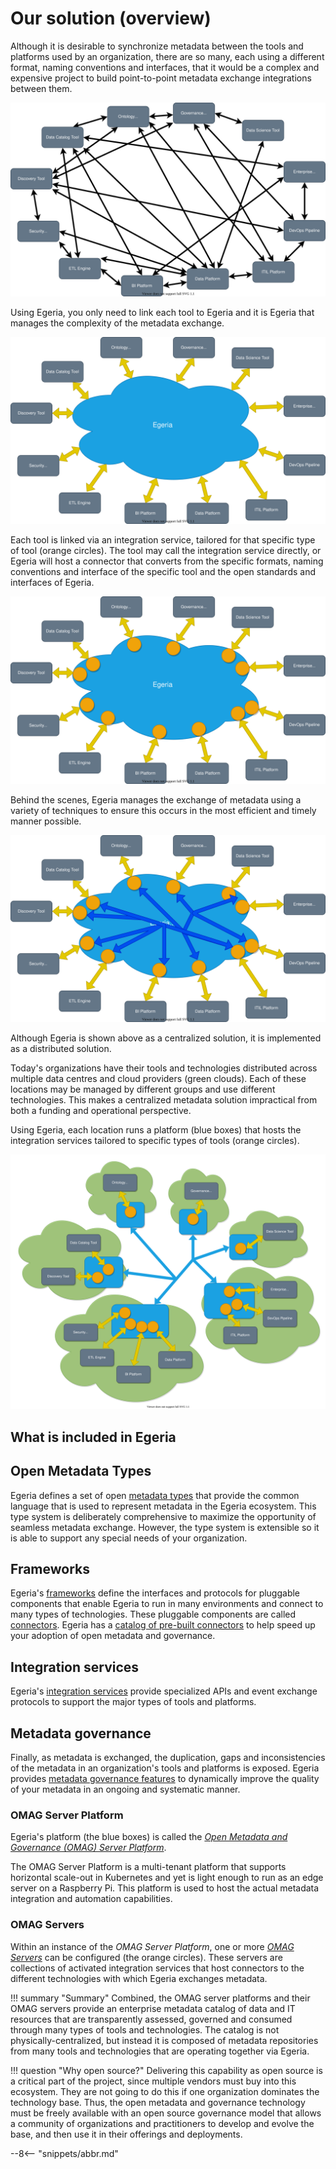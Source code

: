 <!-- SPDX-License-Identifier: CC-BY-4.0 -->
<!-- Copyright Contributors to the Egeria project. -->

# Our solution (overview)

Although it is desirable to synchronize metadata between the tools and platforms used by an organization, there are so many, each using a different format, naming conventions and interfaces, that it would be a complex and expensive project to build point-to-point metadata exchange integrations between them.

![Before Egeria](before-egeria.svg)

Using Egeria, you only need to link each tool to Egeria and it is Egeria that manages the complexity of the metadata exchange.

![Egeria concepts](egeria-concept.svg)

Each tool is linked via an integration service, tailored for that specific type of tool (orange circles).  The tool may call the integration service directly, or Egeria will host a connector that converts from the specific formats, naming conventions and interface of the specific tool and the open standards and interfaces of Egeria.

![Connecting to Egeria](connecting-to-egeria.svg)

Behind the scenes, Egeria manages the exchange of metadata using a variety of techniques to ensure this occurs in the most efficient and timely manner possible.

![Connecting to Egeria](egeria-exchange.svg)

Although Egeria is shown above as a centralized solution, it is implemented as a distributed solution.
 
Today's organizations have their tools and technologies distributed across multiple data centres and cloud providers (green clouds). Each of these locations may be managed by different groups and use different technologies.  This makes a centralized metadata solution impractical from both a funding and operational perspective.

Using Egeria, each location runs a platform (blue boxes) that hosts the integration services tailored to specific types of tools (orange circles).

![Distributed operation](egeria-distributed-operation.svg)

## What is included in Egeria

## Open Metadata Types

Egeria defines a set of open [metadata types](/egeria-docs/types) that provide the common language that is used to represent metadata in the Egeria ecosystem.  This type system is deliberately comprehensive to maximize the opportunity of seamless metadata exchange.  However, the type system is extensible so it is able to support any special needs of your organization.

## Frameworks

Egeria's [frameworks](/egeria-docs/frameworks) define the interfaces and protocols for pluggable components that enable Egeria to run in many environments and connect to many types of technologies. These pluggable components are called [connectors](/egeria-docs/concepts/connector).  Egeria has a [catalog of pre-built connectors](/egeria-docs/connectors) to help speed up your adoption of open metadata and governance.

## Integration services

Egeria's [integration services](/egeria-docs/services) provide specialized APIs and event exchange protocols to support the major types of tools and platforms.

## Metadata governance

Finally, as metadata is exchanged, the duplication, gaps and inconsistencies of the metadata in an organization's tools and platforms is exposed.  Egeria provides [metadata governance features](/egeria-docs/features) to dynamically improve the quality of your metadata in an ongoing and systematic manner.

### OMAG Server Platform

Egeria's platform (the blue boxes) is called the [*Open Metadata and Governance (OMAG) Server Platform*](/egeria-docs/concepts/omag-server-platform).

The OMAG Server Platform is a multi-tenant platform that supports horizontal scale-out in Kubernetes and yet is light enough to run as an edge server on a Raspberry Pi. This platform is used to host the actual metadata integration and automation capabilities.

### OMAG Servers

Within an instance of the *OMAG Server Platform*, one or more [*OMAG Servers*](/egeria-docs/concepts/omag-server) can be configured (the orange circles). These servers are collections of activated integration services that host connectors to the different technologies with which Egeria exchanges metadata.

!!! summary "Summary"
    Combined, the OMAG server platforms and their OMAG servers provide an enterprise metadata catalog of data and IT resources that are transparently assessed, governed and consumed through many types of tools and technologies. The catalog is not physically-centralized, but instead it is composed of metadata repositories from many tools and technologies that are operating together via Egeria.

!!! question "Why open source?"
    Delivering this capability as open source is a critical part of the project, since multiple vendors must buy into this ecosystem. They are not going to do this if one organization dominates the technology base. Thus, the open metadata and governance technology must be freely available with an open source governance model that allows a community of organizations and practitioners to develop and evolve the base, and then use it in their offerings and deployments.

--8<-- "snippets/abbr.md"
